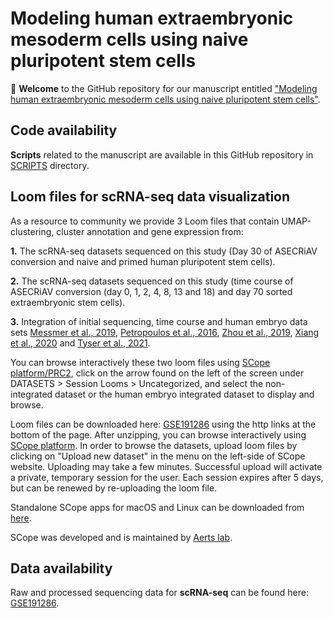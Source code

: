 # Modeling human extraembryonic mesoderm cells using naive pluripotent stem cells
:tada: **Welcome** to the GitHub repository for our manuscript entitled ["Modeling human extraembryonic mesoderm cells using naive pluripotent stem cells"](https://www...).

## Code availability
**Scripts** related to the manuscript are available in this GitHub repository in [SCRIPTS](SCRIPTS) directory.

## Loom files for scRNA-seq data visualization
As a resource to community we provide 3 Loom files that contain UMAP-clustering, cluster annotation and gene expression from: 

**1.** The scRNA-seq datasets sequenced on this study (Day 30 of ASECRiAV conversion and naive and primed human pluripotent stem cells).

**2.** The scRNA-seq datasets sequenced on this study (time course of ASECRiAV conversion (day 0, 1, 2, 4, 8, 13 and 18) and day 70 sorted extraembryonic stem cells).

**3.** Integration of initial sequencing, time course and human embryo data sets [Messmer et al., 2019](https://www.cell.com/cell-reports/pdf/S2211-1247(18)32074-6.pdf), [Petropoulos et al., 2016](https://www.cell.com/cell/fulltext/S0092-8674(16)30280-X?_returnURL=https%3A%2F%2Flinkinghub.elsevier.com%2Fretrieve%2Fpii%2FS009286741630280X%3Fshowall%3Dtrue), [Zhou et al., 2019](https://www.nature.com/articles/s41586-019-1500-0), [Xiang et al., 2020](https://www-nature-com.kuleuven.e-bronnen.be/articles/s41586-019-1875-y) and [Tyser et al., 2021](https://www-nature-com.kuleuven.e-bronnen.be/articles/s41586-021-04158-y).

You can browse interactively these two loom files using [SCope platform/PRC2](https://scope.aertslab.org/#/HumanPluripotencyPRC2/*/welcome), click on the arrow found on the left of the screen under DATASETS > Session Looms > Uncategorized, and select the non-integrated dataset or the human embryo integrated dataset to display and browse.

Loom files can be downloaded here: [GSE191286](https://www.ncbi.nlm.nih.gov/geo/query/acc.cgi?acc=GSE191286) using the http links at the bottom of the page. After unzipping, you can browse interactively using [SCope platform](https://scope.aertslab.org/#/0e367043-465c-442d-8b64-4af393567818/*/welcome). In order to browse the datasets, upload loom files by clicking on "Upload new dataset" in the menu on the left-side of SCope website. Uploading may take a few minutes. Successful upload will activate a private, temporary session for the user. Each session expires after 5 days, but can be renewed by re-uploading the loom file. 

Standalone SCope apps for macOS and Linux can be downloaded from [here](https://github.com/aertslab/SCope/releases).

SCope was developed and is maintained by [Aerts lab](https://www.aertslab.org/).

## Data availability
Raw and processed sequencing data for **scRNA-seq** can be found here: [GSE191286](https://www.ncbi.nlm.nih.gov/geo/query/acc.cgi?acc=GSE191286).
